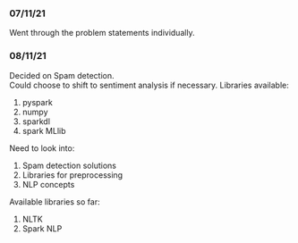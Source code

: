 ### 07/11/21
Went through the problem statements individually.

### 08/11/21
Decided on Spam detection.  
Could choose to shift to sentiment analysis if necessary. 
Libraries available:  
1. pyspark
2. numpy
3. sparkdl
4. spark MLlib  

Need to look into:    
1. Spam detection solutions
2. Libraries for preprocessing  
3. NLP concepts

Available libraries so far:
1. NLTK
2. Spark NLP
